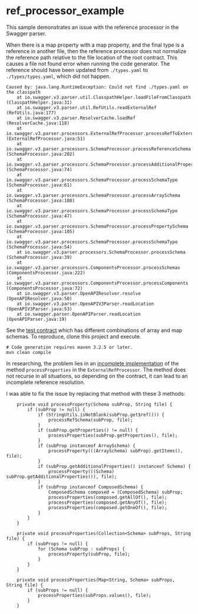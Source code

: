 # ref_processor_example

This sample demonstrates an issue with the reference processor in the Swagger parser.

When there is a map property with a map property, and the final type is a reference in another file, then the
 reference processor does not normalize the reference path relative to the file location of the
 root contract. This causes a file not found error when running the code generator. The reference should
 have been updated from `./types.yaml` to `./types/types.yaml`, which did not happen.

```
Caused by: java.lang.RuntimeException: Could not find ./types.yaml on the classpath
    at io.swagger.v3.parser.util.ClasspathHelper.loadFileFromClasspath (ClasspathHelper.java:31)
    at io.swagger.v3.parser.util.RefUtils.readExternalRef (RefUtils.java:177)
    at io.swagger.v3.parser.ResolverCache.loadRef (ResolverCache.java:118)
    at io.swagger.v3.parser.processors.ExternalRefProcessor.processRefToExternalSchema (ExternalRefProcessor.java:51)
    at io.swagger.v3.parser.processors.SchemaProcessor.processReferenceSchema (SchemaProcessor.java:202)
    at io.swagger.v3.parser.processors.SchemaProcessor.processAdditionalProperties (SchemaProcessor.java:74)
    at io.swagger.v3.parser.processors.SchemaProcessor.processSchemaType (SchemaProcessor.java:61)
    at io.swagger.v3.parser.processors.SchemaProcessor.processArraySchema (SchemaProcessor.java:188)
    at io.swagger.v3.parser.processors.SchemaProcessor.processSchemaType (SchemaProcessor.java:47)
    at io.swagger.v3.parser.processors.SchemaProcessor.processPropertySchema (SchemaProcessor.java:105)
    at io.swagger.v3.parser.processors.SchemaProcessor.processSchemaType (SchemaProcessor.java:54)
    at io.swagger.v3.parser.processors.SchemaProcessor.processSchema (SchemaProcessor.java:39)
    at io.swagger.v3.parser.processors.ComponentsProcessor.processSchemas (ComponentsProcessor.java:222)
    at io.swagger.v3.parser.processors.ComponentsProcessor.processComponents (ComponentsProcessor.java:72)
    at io.swagger.v3.parser.OpenAPIResolver.resolve (OpenAPIResolver.java:50)
    at io.swagger.v3.parser.OpenAPIV3Parser.readLocation (OpenAPIV3Parser.java:53)
    at io.swagger.parser.OpenAPIParser.readLocation (OpenAPIParser.java:19)
```

See the [test contract](src/main/resources/types/responses.yaml) which has different combinations
 of array and map schemas. To reproduce, clone this project and execute.

```
# Code generation requires maven 3.2.5 or later.
mvn clean compile
```

In researching, the problem lies in an [incomplete implementation](https://github.com/swagger-api/swagger-parser/blob/master/modules/swagger-parser-v3/src/main/java/io/swagger/v3/parser/processors/ExternalRefProcessor.java#L180-L212) of the method `processProperties` in
 the `ExternalRefProcessor`. The method does not recurse in all situations, so depending on the contract, it can lead to
 an incomplete reference resolution.

I was able to fix the issue by replacing that method with these 3 methods:

```
    private void processProperty(Schema subProp, String file) {
        if (subProp != null) {
            if (StringUtils.isNotBlank(subProp.get$ref())) {
                processRefSchema(subProp, file);
            }
            if (subProp.getProperties() != null) {
                processProperties(subProp.getProperties(), file);
            }
            if (subProp instanceof ArraySchema) {
                processProperty(((ArraySchema) subProp).getItems(), file);
            }
            if (subProp.getAdditionalProperties() instanceof Schema) {
                processProperty(((Schema) subProp.getAdditionalProperties()), file);
            }
            if (subProp instanceof ComposedSchema) {
                ComposedSchema composed = (ComposedSchema) subProp;
                processProperties(composed.getAllOf(), file);
                processProperties(composed.getAnyOf(), file);
                processProperties(composed.getOneOf(), file);
            }
        }
    }

    private void processProperties(Collection<Schema> subProps, String file) {
        if (subProps != null) {
            for (Schema subProp : subProps) {
                processProperty(subProp, file);
            }
        }
    }

    private void processProperties(Map<String, Schema> subProps, String file) {
        if (subProps != null) {
            processProperties(subProps.values(), file);
        }
    }
```
